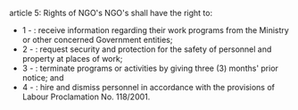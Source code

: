 article 5: Rights of NGO&#39;s 
NGO&#39;s shall have the right to: 
<ul>
			<li>1 - : receive information regarding their work programs from the Ministry or other concerned Government entities; <ul>
			</ul></li>			<li>2 - : request security and protection for the safety of personnel and property at places of work; <ul>
			</ul></li>			<li>3 - : terminate programs or activities by giving three (3) months&#39; prior notice; and <ul>
			</ul></li>			<li>4 - : hire and dismiss personnel in accordance with the provisions of Labour Proclamation No. 118&#x2F;2001. <ul>
			</ul></li></ul>